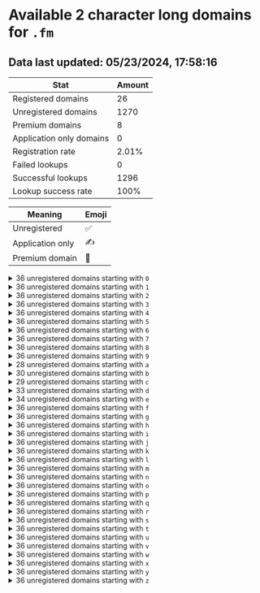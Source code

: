 # Available 2 character long domains for `.fm`

## Data last updated: 05/23/2024, 17:58:16

|Stat|Amount|
|--|--|
|Registered domains|26|
|Unregistered domains|1270|
|Premium domains|8|
|Application only domains|0|
|Registration rate|2.01%|
|Failed lookups|0|
|Successful lookups|1296|
|Lookup success rate|100%|


|Meaning|Emoji|
|--|--|
|Unregistered|:white_check_mark:|
|Application only|:writing_hand:|
|Premium domain|:gem:|

<details>
<summary>36 unregistered domains starting with <bold><code>0</code></bold></summary>

|Type|Domain|
|--|--|
|:white_check_mark:|`00.fm`|
|:white_check_mark:|`01.fm`|
|:white_check_mark:|`02.fm`|
|:white_check_mark:|`03.fm`|
|:white_check_mark:|`04.fm`|
|:white_check_mark:|`05.fm`|
|:white_check_mark:|`06.fm`|
|:white_check_mark:|`07.fm`|
|:white_check_mark:|`08.fm`|
|:white_check_mark:|`09.fm`|
|:white_check_mark:|`0a.fm`|
|:white_check_mark:|`0b.fm`|
|:white_check_mark:|`0c.fm`|
|:white_check_mark:|`0d.fm`|
|:white_check_mark:|`0e.fm`|
|:white_check_mark:|`0f.fm`|
|:white_check_mark:|`0g.fm`|
|:white_check_mark:|`0h.fm`|
|:white_check_mark:|`0i.fm`|
|:white_check_mark:|`0j.fm`|
|:white_check_mark:|`0k.fm`|
|:white_check_mark:|`0l.fm`|
|:white_check_mark:|`0m.fm`|
|:white_check_mark:|`0n.fm`|
|:white_check_mark:|`0o.fm`|
|:white_check_mark:|`0p.fm`|
|:white_check_mark:|`0q.fm`|
|:white_check_mark:|`0r.fm`|
|:white_check_mark:|`0s.fm`|
|:white_check_mark:|`0t.fm`|
|:white_check_mark:|`0u.fm`|
|:white_check_mark:|`0v.fm`|
|:white_check_mark:|`0w.fm`|
|:white_check_mark:|`0x.fm`|
|:white_check_mark:|`0y.fm`|
|:white_check_mark:|`0z.fm`|
</details>
<details>
<summary>36 unregistered domains starting with <bold><code>1</code></bold></summary>

|Type|Domain|
|--|--|
|:white_check_mark:|`10.fm`|
|:white_check_mark:|`11.fm`|
|:white_check_mark:|`12.fm`|
|:white_check_mark:|`13.fm`|
|:white_check_mark:|`14.fm`|
|:white_check_mark:|`15.fm`|
|:white_check_mark:|`16.fm`|
|:white_check_mark:|`17.fm`|
|:white_check_mark:|`18.fm`|
|:white_check_mark:|`19.fm`|
|:white_check_mark:|`1a.fm`|
|:white_check_mark:|`1b.fm`|
|:white_check_mark:|`1c.fm`|
|:white_check_mark:|`1d.fm`|
|:white_check_mark:|`1e.fm`|
|:white_check_mark:|`1f.fm`|
|:white_check_mark:|`1g.fm`|
|:white_check_mark:|`1h.fm`|
|:white_check_mark:|`1i.fm`|
|:white_check_mark:|`1j.fm`|
|:white_check_mark:|`1k.fm`|
|:white_check_mark:|`1l.fm`|
|:white_check_mark:|`1m.fm`|
|:white_check_mark:|`1n.fm`|
|:white_check_mark:|`1o.fm`|
|:white_check_mark:|`1p.fm`|
|:white_check_mark:|`1q.fm`|
|:white_check_mark:|`1r.fm`|
|:white_check_mark:|`1s.fm`|
|:white_check_mark:|`1t.fm`|
|:white_check_mark:|`1u.fm`|
|:white_check_mark:|`1v.fm`|
|:white_check_mark:|`1w.fm`|
|:white_check_mark:|`1x.fm`|
|:white_check_mark:|`1y.fm`|
|:white_check_mark:|`1z.fm`|
</details>
<details>
<summary>36 unregistered domains starting with <bold><code>2</code></bold></summary>

|Type|Domain|
|--|--|
|:white_check_mark:|`20.fm`|
|:white_check_mark:|`21.fm`|
|:white_check_mark:|`22.fm`|
|:white_check_mark:|`23.fm`|
|:white_check_mark:|`24.fm`|
|:white_check_mark:|`25.fm`|
|:white_check_mark:|`26.fm`|
|:white_check_mark:|`27.fm`|
|:white_check_mark:|`28.fm`|
|:white_check_mark:|`29.fm`|
|:white_check_mark:|`2a.fm`|
|:white_check_mark:|`2b.fm`|
|:white_check_mark:|`2c.fm`|
|:white_check_mark:|`2d.fm`|
|:white_check_mark:|`2e.fm`|
|:white_check_mark:|`2f.fm`|
|:white_check_mark:|`2g.fm`|
|:white_check_mark:|`2h.fm`|
|:white_check_mark:|`2i.fm`|
|:white_check_mark:|`2j.fm`|
|:white_check_mark:|`2k.fm`|
|:white_check_mark:|`2l.fm`|
|:white_check_mark:|`2m.fm`|
|:white_check_mark:|`2n.fm`|
|:white_check_mark:|`2o.fm`|
|:white_check_mark:|`2p.fm`|
|:white_check_mark:|`2q.fm`|
|:white_check_mark:|`2r.fm`|
|:white_check_mark:|`2s.fm`|
|:white_check_mark:|`2t.fm`|
|:white_check_mark:|`2u.fm`|
|:white_check_mark:|`2v.fm`|
|:white_check_mark:|`2w.fm`|
|:white_check_mark:|`2x.fm`|
|:white_check_mark:|`2y.fm`|
|:white_check_mark:|`2z.fm`|
</details>
<details>
<summary>36 unregistered domains starting with <bold><code>3</code></bold></summary>

|Type|Domain|
|--|--|
|:white_check_mark:|`30.fm`|
|:white_check_mark:|`31.fm`|
|:white_check_mark:|`32.fm`|
|:white_check_mark:|`33.fm`|
|:white_check_mark:|`34.fm`|
|:white_check_mark:|`35.fm`|
|:white_check_mark:|`36.fm`|
|:white_check_mark:|`37.fm`|
|:white_check_mark:|`38.fm`|
|:white_check_mark:|`39.fm`|
|:white_check_mark:|`3a.fm`|
|:white_check_mark:|`3b.fm`|
|:white_check_mark:|`3c.fm`|
|:white_check_mark:|`3d.fm`|
|:white_check_mark:|`3e.fm`|
|:white_check_mark:|`3f.fm`|
|:white_check_mark:|`3g.fm`|
|:white_check_mark:|`3h.fm`|
|:white_check_mark:|`3i.fm`|
|:white_check_mark:|`3j.fm`|
|:white_check_mark:|`3k.fm`|
|:white_check_mark:|`3l.fm`|
|:white_check_mark:|`3m.fm`|
|:white_check_mark:|`3n.fm`|
|:white_check_mark:|`3o.fm`|
|:white_check_mark:|`3p.fm`|
|:white_check_mark:|`3q.fm`|
|:white_check_mark:|`3r.fm`|
|:white_check_mark:|`3s.fm`|
|:white_check_mark:|`3t.fm`|
|:white_check_mark:|`3u.fm`|
|:white_check_mark:|`3v.fm`|
|:white_check_mark:|`3w.fm`|
|:white_check_mark:|`3x.fm`|
|:white_check_mark:|`3y.fm`|
|:white_check_mark:|`3z.fm`|
</details>
<details>
<summary>36 unregistered domains starting with <bold><code>4</code></bold></summary>

|Type|Domain|
|--|--|
|:white_check_mark:|`40.fm`|
|:white_check_mark:|`41.fm`|
|:white_check_mark:|`42.fm`|
|:white_check_mark:|`43.fm`|
|:white_check_mark:|`44.fm`|
|:white_check_mark:|`45.fm`|
|:white_check_mark:|`46.fm`|
|:white_check_mark:|`47.fm`|
|:white_check_mark:|`48.fm`|
|:white_check_mark:|`49.fm`|
|:white_check_mark:|`4a.fm`|
|:white_check_mark:|`4b.fm`|
|:white_check_mark:|`4c.fm`|
|:white_check_mark:|`4d.fm`|
|:white_check_mark:|`4e.fm`|
|:white_check_mark:|`4f.fm`|
|:white_check_mark:|`4g.fm`|
|:white_check_mark:|`4h.fm`|
|:white_check_mark:|`4i.fm`|
|:white_check_mark:|`4j.fm`|
|:white_check_mark:|`4k.fm`|
|:white_check_mark:|`4l.fm`|
|:white_check_mark:|`4m.fm`|
|:white_check_mark:|`4n.fm`|
|:white_check_mark:|`4o.fm`|
|:white_check_mark:|`4p.fm`|
|:white_check_mark:|`4q.fm`|
|:white_check_mark:|`4r.fm`|
|:white_check_mark:|`4s.fm`|
|:white_check_mark:|`4t.fm`|
|:white_check_mark:|`4u.fm`|
|:white_check_mark:|`4v.fm`|
|:white_check_mark:|`4w.fm`|
|:white_check_mark:|`4x.fm`|
|:white_check_mark:|`4y.fm`|
|:white_check_mark:|`4z.fm`|
</details>
<details>
<summary>36 unregistered domains starting with <bold><code>5</code></bold></summary>

|Type|Domain|
|--|--|
|:white_check_mark:|`50.fm`|
|:white_check_mark:|`51.fm`|
|:white_check_mark:|`52.fm`|
|:white_check_mark:|`53.fm`|
|:white_check_mark:|`54.fm`|
|:white_check_mark:|`55.fm`|
|:white_check_mark:|`56.fm`|
|:white_check_mark:|`57.fm`|
|:white_check_mark:|`58.fm`|
|:white_check_mark:|`59.fm`|
|:white_check_mark:|`5a.fm`|
|:white_check_mark:|`5b.fm`|
|:white_check_mark:|`5c.fm`|
|:white_check_mark:|`5d.fm`|
|:white_check_mark:|`5e.fm`|
|:white_check_mark:|`5f.fm`|
|:white_check_mark:|`5g.fm`|
|:white_check_mark:|`5h.fm`|
|:white_check_mark:|`5i.fm`|
|:white_check_mark:|`5j.fm`|
|:white_check_mark:|`5k.fm`|
|:white_check_mark:|`5l.fm`|
|:white_check_mark:|`5m.fm`|
|:white_check_mark:|`5n.fm`|
|:white_check_mark:|`5o.fm`|
|:white_check_mark:|`5p.fm`|
|:white_check_mark:|`5q.fm`|
|:white_check_mark:|`5r.fm`|
|:white_check_mark:|`5s.fm`|
|:white_check_mark:|`5t.fm`|
|:white_check_mark:|`5u.fm`|
|:white_check_mark:|`5v.fm`|
|:white_check_mark:|`5w.fm`|
|:white_check_mark:|`5x.fm`|
|:white_check_mark:|`5y.fm`|
|:white_check_mark:|`5z.fm`|
</details>
<details>
<summary>36 unregistered domains starting with <bold><code>6</code></bold></summary>

|Type|Domain|
|--|--|
|:white_check_mark:|`60.fm`|
|:white_check_mark:|`61.fm`|
|:white_check_mark:|`62.fm`|
|:white_check_mark:|`63.fm`|
|:white_check_mark:|`64.fm`|
|:white_check_mark:|`65.fm`|
|:white_check_mark:|`66.fm`|
|:white_check_mark:|`67.fm`|
|:white_check_mark:|`68.fm`|
|:white_check_mark:|`69.fm`|
|:white_check_mark:|`6a.fm`|
|:white_check_mark:|`6b.fm`|
|:white_check_mark:|`6c.fm`|
|:white_check_mark:|`6d.fm`|
|:white_check_mark:|`6e.fm`|
|:white_check_mark:|`6f.fm`|
|:white_check_mark:|`6g.fm`|
|:white_check_mark:|`6h.fm`|
|:white_check_mark:|`6i.fm`|
|:white_check_mark:|`6j.fm`|
|:white_check_mark:|`6k.fm`|
|:white_check_mark:|`6l.fm`|
|:white_check_mark:|`6m.fm`|
|:white_check_mark:|`6n.fm`|
|:white_check_mark:|`6o.fm`|
|:white_check_mark:|`6p.fm`|
|:white_check_mark:|`6q.fm`|
|:white_check_mark:|`6r.fm`|
|:white_check_mark:|`6s.fm`|
|:white_check_mark:|`6t.fm`|
|:white_check_mark:|`6u.fm`|
|:white_check_mark:|`6v.fm`|
|:white_check_mark:|`6w.fm`|
|:white_check_mark:|`6x.fm`|
|:white_check_mark:|`6y.fm`|
|:white_check_mark:|`6z.fm`|
</details>
<details>
<summary>36 unregistered domains starting with <bold><code>7</code></bold></summary>

|Type|Domain|
|--|--|
|:white_check_mark:|`70.fm`|
|:white_check_mark:|`71.fm`|
|:white_check_mark:|`72.fm`|
|:white_check_mark:|`73.fm`|
|:white_check_mark:|`74.fm`|
|:white_check_mark:|`75.fm`|
|:white_check_mark:|`76.fm`|
|:white_check_mark:|`77.fm`|
|:white_check_mark:|`78.fm`|
|:white_check_mark:|`79.fm`|
|:white_check_mark:|`7a.fm`|
|:white_check_mark:|`7b.fm`|
|:white_check_mark:|`7c.fm`|
|:white_check_mark:|`7d.fm`|
|:white_check_mark:|`7e.fm`|
|:white_check_mark:|`7f.fm`|
|:white_check_mark:|`7g.fm`|
|:white_check_mark:|`7h.fm`|
|:white_check_mark:|`7i.fm`|
|:white_check_mark:|`7j.fm`|
|:white_check_mark:|`7k.fm`|
|:white_check_mark:|`7l.fm`|
|:white_check_mark:|`7m.fm`|
|:white_check_mark:|`7n.fm`|
|:white_check_mark:|`7o.fm`|
|:white_check_mark:|`7p.fm`|
|:white_check_mark:|`7q.fm`|
|:white_check_mark:|`7r.fm`|
|:white_check_mark:|`7s.fm`|
|:white_check_mark:|`7t.fm`|
|:white_check_mark:|`7u.fm`|
|:white_check_mark:|`7v.fm`|
|:white_check_mark:|`7w.fm`|
|:white_check_mark:|`7x.fm`|
|:white_check_mark:|`7y.fm`|
|:white_check_mark:|`7z.fm`|
</details>
<details>
<summary>36 unregistered domains starting with <bold><code>8</code></bold></summary>

|Type|Domain|
|--|--|
|:white_check_mark:|`80.fm`|
|:white_check_mark:|`81.fm`|
|:white_check_mark:|`82.fm`|
|:white_check_mark:|`83.fm`|
|:white_check_mark:|`84.fm`|
|:white_check_mark:|`85.fm`|
|:white_check_mark:|`86.fm`|
|:white_check_mark:|`87.fm`|
|:white_check_mark:|`88.fm`|
|:white_check_mark:|`89.fm`|
|:white_check_mark:|`8a.fm`|
|:white_check_mark:|`8b.fm`|
|:white_check_mark:|`8c.fm`|
|:white_check_mark:|`8d.fm`|
|:white_check_mark:|`8e.fm`|
|:white_check_mark:|`8f.fm`|
|:white_check_mark:|`8g.fm`|
|:white_check_mark:|`8h.fm`|
|:white_check_mark:|`8i.fm`|
|:white_check_mark:|`8j.fm`|
|:white_check_mark:|`8k.fm`|
|:white_check_mark:|`8l.fm`|
|:white_check_mark:|`8m.fm`|
|:white_check_mark:|`8n.fm`|
|:white_check_mark:|`8o.fm`|
|:white_check_mark:|`8p.fm`|
|:white_check_mark:|`8q.fm`|
|:white_check_mark:|`8r.fm`|
|:white_check_mark:|`8s.fm`|
|:white_check_mark:|`8t.fm`|
|:white_check_mark:|`8u.fm`|
|:white_check_mark:|`8v.fm`|
|:white_check_mark:|`8w.fm`|
|:white_check_mark:|`8x.fm`|
|:white_check_mark:|`8y.fm`|
|:white_check_mark:|`8z.fm`|
</details>
<details>
<summary>36 unregistered domains starting with <bold><code>9</code></bold></summary>

|Type|Domain|
|--|--|
|:white_check_mark:|`90.fm`|
|:white_check_mark:|`91.fm`|
|:white_check_mark:|`92.fm`|
|:white_check_mark:|`93.fm`|
|:white_check_mark:|`94.fm`|
|:white_check_mark:|`95.fm`|
|:white_check_mark:|`96.fm`|
|:white_check_mark:|`97.fm`|
|:white_check_mark:|`98.fm`|
|:white_check_mark:|`99.fm`|
|:white_check_mark:|`9a.fm`|
|:white_check_mark:|`9b.fm`|
|:white_check_mark:|`9c.fm`|
|:white_check_mark:|`9d.fm`|
|:white_check_mark:|`9e.fm`|
|:white_check_mark:|`9f.fm`|
|:white_check_mark:|`9g.fm`|
|:white_check_mark:|`9h.fm`|
|:white_check_mark:|`9i.fm`|
|:white_check_mark:|`9j.fm`|
|:white_check_mark:|`9k.fm`|
|:white_check_mark:|`9l.fm`|
|:white_check_mark:|`9m.fm`|
|:white_check_mark:|`9n.fm`|
|:white_check_mark:|`9o.fm`|
|:white_check_mark:|`9p.fm`|
|:white_check_mark:|`9q.fm`|
|:white_check_mark:|`9r.fm`|
|:white_check_mark:|`9s.fm`|
|:white_check_mark:|`9t.fm`|
|:white_check_mark:|`9u.fm`|
|:white_check_mark:|`9v.fm`|
|:white_check_mark:|`9w.fm`|
|:white_check_mark:|`9x.fm`|
|:white_check_mark:|`9y.fm`|
|:white_check_mark:|`9z.fm`|
</details>
<details>
<summary>28 unregistered domains starting with <bold><code>a</code></bold></summary>

|Type|Domain|
|--|--|
|:white_check_mark:|`a0.fm`|
|:white_check_mark:|`a1.fm`|
|:white_check_mark:|`a3.fm`|
|:white_check_mark:|`a4.fm`|
|:white_check_mark:|`a5.fm`|
|:white_check_mark:|`a6.fm`|
|:white_check_mark:|`a7.fm`|
|:white_check_mark:|`a8.fm`|
|:white_check_mark:|`aa.fm`|
|:white_check_mark:|`ab.fm`|
|:white_check_mark:|`ac.fm`|
|:white_check_mark:|`ae.fm`|
|:white_check_mark:|`af.fm`|
|:white_check_mark:|`ag.fm`|
|:white_check_mark:|`aj.fm`|
|:gem:|`ak.fm`|
|:white_check_mark:|`al.fm`|
|:white_check_mark:|`an.fm`|
|:white_check_mark:|`ao.fm`|
|:white_check_mark:|`aq.fm`|
|:white_check_mark:|`ar.fm`|
|:white_check_mark:|`as.fm`|
|:white_check_mark:|`au.fm`|
|:white_check_mark:|`av.fm`|
|:white_check_mark:|`aw.fm`|
|:white_check_mark:|`ax.fm`|
|:white_check_mark:|`ay.fm`|
|:white_check_mark:|`az.fm`|
</details>
<details>
<summary>30 unregistered domains starting with <bold><code>b</code></bold></summary>

|Type|Domain|
|--|--|
|:white_check_mark:|`b0.fm`|
|:white_check_mark:|`b1.fm`|
|:white_check_mark:|`b2.fm`|
|:white_check_mark:|`b3.fm`|
|:white_check_mark:|`b4.fm`|
|:white_check_mark:|`b5.fm`|
|:white_check_mark:|`b6.fm`|
|:white_check_mark:|`b7.fm`|
|:white_check_mark:|`b8.fm`|
|:white_check_mark:|`b9.fm`|
|:white_check_mark:|`ba.fm`|
|:white_check_mark:|`bd.fm`|
|:gem:|`be.fm`|
|:white_check_mark:|`bf.fm`|
|:white_check_mark:|`bg.fm`|
|:white_check_mark:|`bh.fm`|
|:white_check_mark:|`bi.fm`|
|:white_check_mark:|`bj.fm`|
|:white_check_mark:|`bk.fm`|
|:white_check_mark:|`bl.fm`|
|:white_check_mark:|`bm.fm`|
|:white_check_mark:|`bn.fm`|
|:white_check_mark:|`bo.fm`|
|:white_check_mark:|`bq.fm`|
|:white_check_mark:|`br.fm`|
|:white_check_mark:|`bt.fm`|
|:white_check_mark:|`bu.fm`|
|:white_check_mark:|`bv.fm`|
|:white_check_mark:|`bw.fm`|
|:white_check_mark:|`bx.fm`|
</details>
<details>
<summary>29 unregistered domains starting with <bold><code>c</code></bold></summary>

|Type|Domain|
|--|--|
|:white_check_mark:|`c0.fm`|
|:white_check_mark:|`c1.fm`|
|:white_check_mark:|`c2.fm`|
|:white_check_mark:|`c4.fm`|
|:white_check_mark:|`c5.fm`|
|:white_check_mark:|`c6.fm`|
|:white_check_mark:|`c7.fm`|
|:white_check_mark:|`c8.fm`|
|:white_check_mark:|`c9.fm`|
|:white_check_mark:|`ca.fm`|
|:white_check_mark:|`cb.fm`|
|:gem:|`cc.fm`|
|:white_check_mark:|`ce.fm`|
|:white_check_mark:|`cf.fm`|
|:white_check_mark:|`cg.fm`|
|:white_check_mark:|`ci.fm`|
|:white_check_mark:|`cj.fm`|
|:white_check_mark:|`ck.fm`|
|:white_check_mark:|`cl.fm`|
|:white_check_mark:|`cm.fm`|
|:gem:|`cn.fm`|
|:white_check_mark:|`cq.fm`|
|:white_check_mark:|`cr.fm`|
|:white_check_mark:|`cs.fm`|
|:gem:|`cv.fm`|
|:white_check_mark:|`cw.fm`|
|:white_check_mark:|`cx.fm`|
|:white_check_mark:|`cy.fm`|
|:white_check_mark:|`cz.fm`|
</details>
<details>
<summary>33 unregistered domains starting with <bold><code>d</code></bold></summary>

|Type|Domain|
|--|--|
|:white_check_mark:|`d0.fm`|
|:white_check_mark:|`d2.fm`|
|:white_check_mark:|`d3.fm`|
|:white_check_mark:|`d4.fm`|
|:white_check_mark:|`d5.fm`|
|:white_check_mark:|`d6.fm`|
|:white_check_mark:|`d7.fm`|
|:white_check_mark:|`d8.fm`|
|:white_check_mark:|`d9.fm`|
|:white_check_mark:|`da.fm`|
|:white_check_mark:|`db.fm`|
|:white_check_mark:|`dc.fm`|
|:white_check_mark:|`dd.fm`|
|:gem:|`de.fm`|
|:white_check_mark:|`df.fm`|
|:white_check_mark:|`dg.fm`|
|:white_check_mark:|`dh.fm`|
|:white_check_mark:|`dk.fm`|
|:white_check_mark:|`dl.fm`|
|:white_check_mark:|`dm.fm`|
|:white_check_mark:|`dn.fm`|
|:white_check_mark:|`do.fm`|
|:white_check_mark:|`dp.fm`|
|:white_check_mark:|`dq.fm`|
|:gem:|`dr.fm`|
|:white_check_mark:|`ds.fm`|
|:white_check_mark:|`dt.fm`|
|:white_check_mark:|`du.fm`|
|:gem:|`dv.fm`|
|:white_check_mark:|`dw.fm`|
|:white_check_mark:|`dx.fm`|
|:white_check_mark:|`dy.fm`|
|:white_check_mark:|`dz.fm`|
</details>
<details>
<summary>34 unregistered domains starting with <bold><code>e</code></bold></summary>

|Type|Domain|
|--|--|
|:white_check_mark:|`e0.fm`|
|:white_check_mark:|`e1.fm`|
|:white_check_mark:|`e2.fm`|
|:white_check_mark:|`e3.fm`|
|:white_check_mark:|`e4.fm`|
|:white_check_mark:|`e5.fm`|
|:white_check_mark:|`e6.fm`|
|:white_check_mark:|`e7.fm`|
|:white_check_mark:|`e8.fm`|
|:white_check_mark:|`e9.fm`|
|:white_check_mark:|`ea.fm`|
|:white_check_mark:|`eb.fm`|
|:white_check_mark:|`ec.fm`|
|:white_check_mark:|`ee.fm`|
|:white_check_mark:|`ef.fm`|
|:white_check_mark:|`eg.fm`|
|:white_check_mark:|`eh.fm`|
|:white_check_mark:|`ei.fm`|
|:white_check_mark:|`ej.fm`|
|:white_check_mark:|`el.fm`|
|:white_check_mark:|`em.fm`|
|:white_check_mark:|`en.fm`|
|:white_check_mark:|`eo.fm`|
|:white_check_mark:|`ep.fm`|
|:white_check_mark:|`eq.fm`|
|:white_check_mark:|`er.fm`|
|:white_check_mark:|`es.fm`|
|:white_check_mark:|`et.fm`|
|:white_check_mark:|`eu.fm`|
|:white_check_mark:|`ev.fm`|
|:white_check_mark:|`ew.fm`|
|:white_check_mark:|`ex.fm`|
|:white_check_mark:|`ey.fm`|
|:white_check_mark:|`ez.fm`|
</details>
<details>
<summary>36 unregistered domains starting with <bold><code>f</code></bold></summary>

|Type|Domain|
|--|--|
|:white_check_mark:|`f0.fm`|
|:white_check_mark:|`f1.fm`|
|:white_check_mark:|`f2.fm`|
|:white_check_mark:|`f3.fm`|
|:white_check_mark:|`f4.fm`|
|:white_check_mark:|`f5.fm`|
|:white_check_mark:|`f6.fm`|
|:white_check_mark:|`f7.fm`|
|:white_check_mark:|`f8.fm`|
|:white_check_mark:|`f9.fm`|
|:white_check_mark:|`fa.fm`|
|:white_check_mark:|`fb.fm`|
|:white_check_mark:|`fc.fm`|
|:white_check_mark:|`fd.fm`|
|:white_check_mark:|`fe.fm`|
|:white_check_mark:|`ff.fm`|
|:white_check_mark:|`fg.fm`|
|:white_check_mark:|`fh.fm`|
|:white_check_mark:|`fi.fm`|
|:white_check_mark:|`fj.fm`|
|:white_check_mark:|`fk.fm`|
|:white_check_mark:|`fl.fm`|
|:white_check_mark:|`fm.fm`|
|:white_check_mark:|`fn.fm`|
|:white_check_mark:|`fo.fm`|
|:white_check_mark:|`fp.fm`|
|:white_check_mark:|`fq.fm`|
|:white_check_mark:|`fr.fm`|
|:white_check_mark:|`fs.fm`|
|:white_check_mark:|`ft.fm`|
|:white_check_mark:|`fu.fm`|
|:white_check_mark:|`fv.fm`|
|:white_check_mark:|`fw.fm`|
|:white_check_mark:|`fx.fm`|
|:white_check_mark:|`fy.fm`|
|:white_check_mark:|`fz.fm`|
</details>
<details>
<summary>36 unregistered domains starting with <bold><code>g</code></bold></summary>

|Type|Domain|
|--|--|
|:white_check_mark:|`g0.fm`|
|:white_check_mark:|`g1.fm`|
|:white_check_mark:|`g2.fm`|
|:white_check_mark:|`g3.fm`|
|:white_check_mark:|`g4.fm`|
|:white_check_mark:|`g5.fm`|
|:white_check_mark:|`g6.fm`|
|:white_check_mark:|`g7.fm`|
|:white_check_mark:|`g8.fm`|
|:white_check_mark:|`g9.fm`|
|:white_check_mark:|`ga.fm`|
|:white_check_mark:|`gb.fm`|
|:white_check_mark:|`gc.fm`|
|:white_check_mark:|`gd.fm`|
|:white_check_mark:|`ge.fm`|
|:white_check_mark:|`gf.fm`|
|:white_check_mark:|`gg.fm`|
|:white_check_mark:|`gh.fm`|
|:white_check_mark:|`gi.fm`|
|:white_check_mark:|`gj.fm`|
|:white_check_mark:|`gk.fm`|
|:white_check_mark:|`gl.fm`|
|:white_check_mark:|`gm.fm`|
|:white_check_mark:|`gn.fm`|
|:white_check_mark:|`go.fm`|
|:white_check_mark:|`gp.fm`|
|:white_check_mark:|`gq.fm`|
|:white_check_mark:|`gr.fm`|
|:white_check_mark:|`gs.fm`|
|:white_check_mark:|`gt.fm`|
|:white_check_mark:|`gu.fm`|
|:white_check_mark:|`gv.fm`|
|:white_check_mark:|`gw.fm`|
|:white_check_mark:|`gx.fm`|
|:white_check_mark:|`gy.fm`|
|:white_check_mark:|`gz.fm`|
</details>
<details>
<summary>36 unregistered domains starting with <bold><code>h</code></bold></summary>

|Type|Domain|
|--|--|
|:white_check_mark:|`h0.fm`|
|:white_check_mark:|`h1.fm`|
|:white_check_mark:|`h2.fm`|
|:white_check_mark:|`h3.fm`|
|:white_check_mark:|`h4.fm`|
|:white_check_mark:|`h5.fm`|
|:white_check_mark:|`h6.fm`|
|:white_check_mark:|`h7.fm`|
|:white_check_mark:|`h8.fm`|
|:white_check_mark:|`h9.fm`|
|:white_check_mark:|`ha.fm`|
|:white_check_mark:|`hb.fm`|
|:white_check_mark:|`hc.fm`|
|:white_check_mark:|`hd.fm`|
|:white_check_mark:|`he.fm`|
|:white_check_mark:|`hf.fm`|
|:white_check_mark:|`hg.fm`|
|:white_check_mark:|`hh.fm`|
|:white_check_mark:|`hi.fm`|
|:white_check_mark:|`hj.fm`|
|:white_check_mark:|`hk.fm`|
|:white_check_mark:|`hl.fm`|
|:white_check_mark:|`hm.fm`|
|:white_check_mark:|`hn.fm`|
|:white_check_mark:|`ho.fm`|
|:white_check_mark:|`hp.fm`|
|:white_check_mark:|`hq.fm`|
|:white_check_mark:|`hr.fm`|
|:white_check_mark:|`hs.fm`|
|:white_check_mark:|`ht.fm`|
|:white_check_mark:|`hu.fm`|
|:white_check_mark:|`hv.fm`|
|:white_check_mark:|`hw.fm`|
|:white_check_mark:|`hx.fm`|
|:white_check_mark:|`hy.fm`|
|:white_check_mark:|`hz.fm`|
</details>
<details>
<summary>36 unregistered domains starting with <bold><code>i</code></bold></summary>

|Type|Domain|
|--|--|
|:white_check_mark:|`i0.fm`|
|:white_check_mark:|`i1.fm`|
|:white_check_mark:|`i2.fm`|
|:white_check_mark:|`i3.fm`|
|:white_check_mark:|`i4.fm`|
|:white_check_mark:|`i5.fm`|
|:white_check_mark:|`i6.fm`|
|:white_check_mark:|`i7.fm`|
|:white_check_mark:|`i8.fm`|
|:white_check_mark:|`i9.fm`|
|:white_check_mark:|`ia.fm`|
|:white_check_mark:|`ib.fm`|
|:white_check_mark:|`ic.fm`|
|:white_check_mark:|`id.fm`|
|:white_check_mark:|`ie.fm`|
|:white_check_mark:|`if.fm`|
|:white_check_mark:|`ig.fm`|
|:white_check_mark:|`ih.fm`|
|:white_check_mark:|`ii.fm`|
|:white_check_mark:|`ij.fm`|
|:white_check_mark:|`ik.fm`|
|:white_check_mark:|`il.fm`|
|:white_check_mark:|`im.fm`|
|:white_check_mark:|`in.fm`|
|:white_check_mark:|`io.fm`|
|:white_check_mark:|`ip.fm`|
|:white_check_mark:|`iq.fm`|
|:white_check_mark:|`ir.fm`|
|:white_check_mark:|`is.fm`|
|:white_check_mark:|`it.fm`|
|:white_check_mark:|`iu.fm`|
|:white_check_mark:|`iv.fm`|
|:white_check_mark:|`iw.fm`|
|:white_check_mark:|`ix.fm`|
|:white_check_mark:|`iy.fm`|
|:white_check_mark:|`iz.fm`|
</details>
<details>
<summary>36 unregistered domains starting with <bold><code>j</code></bold></summary>

|Type|Domain|
|--|--|
|:white_check_mark:|`j0.fm`|
|:white_check_mark:|`j1.fm`|
|:white_check_mark:|`j2.fm`|
|:white_check_mark:|`j3.fm`|
|:white_check_mark:|`j4.fm`|
|:white_check_mark:|`j5.fm`|
|:white_check_mark:|`j6.fm`|
|:white_check_mark:|`j7.fm`|
|:white_check_mark:|`j8.fm`|
|:white_check_mark:|`j9.fm`|
|:white_check_mark:|`ja.fm`|
|:white_check_mark:|`jb.fm`|
|:white_check_mark:|`jc.fm`|
|:white_check_mark:|`jd.fm`|
|:white_check_mark:|`je.fm`|
|:white_check_mark:|`jf.fm`|
|:white_check_mark:|`jg.fm`|
|:white_check_mark:|`jh.fm`|
|:white_check_mark:|`ji.fm`|
|:white_check_mark:|`jj.fm`|
|:white_check_mark:|`jk.fm`|
|:white_check_mark:|`jl.fm`|
|:white_check_mark:|`jm.fm`|
|:white_check_mark:|`jn.fm`|
|:white_check_mark:|`jo.fm`|
|:white_check_mark:|`jp.fm`|
|:white_check_mark:|`jq.fm`|
|:white_check_mark:|`jr.fm`|
|:white_check_mark:|`js.fm`|
|:white_check_mark:|`jt.fm`|
|:white_check_mark:|`ju.fm`|
|:white_check_mark:|`jv.fm`|
|:white_check_mark:|`jw.fm`|
|:white_check_mark:|`jx.fm`|
|:white_check_mark:|`jy.fm`|
|:white_check_mark:|`jz.fm`|
</details>
<details>
<summary>36 unregistered domains starting with <bold><code>k</code></bold></summary>

|Type|Domain|
|--|--|
|:white_check_mark:|`k0.fm`|
|:white_check_mark:|`k1.fm`|
|:white_check_mark:|`k2.fm`|
|:white_check_mark:|`k3.fm`|
|:white_check_mark:|`k4.fm`|
|:white_check_mark:|`k5.fm`|
|:white_check_mark:|`k6.fm`|
|:white_check_mark:|`k7.fm`|
|:white_check_mark:|`k8.fm`|
|:white_check_mark:|`k9.fm`|
|:white_check_mark:|`ka.fm`|
|:white_check_mark:|`kb.fm`|
|:white_check_mark:|`kc.fm`|
|:white_check_mark:|`kd.fm`|
|:white_check_mark:|`ke.fm`|
|:white_check_mark:|`kf.fm`|
|:white_check_mark:|`kg.fm`|
|:white_check_mark:|`kh.fm`|
|:white_check_mark:|`ki.fm`|
|:white_check_mark:|`kj.fm`|
|:white_check_mark:|`kk.fm`|
|:white_check_mark:|`kl.fm`|
|:white_check_mark:|`km.fm`|
|:white_check_mark:|`kn.fm`|
|:white_check_mark:|`ko.fm`|
|:white_check_mark:|`kp.fm`|
|:white_check_mark:|`kq.fm`|
|:white_check_mark:|`kr.fm`|
|:white_check_mark:|`ks.fm`|
|:white_check_mark:|`kt.fm`|
|:white_check_mark:|`ku.fm`|
|:white_check_mark:|`kv.fm`|
|:white_check_mark:|`kw.fm`|
|:white_check_mark:|`kx.fm`|
|:white_check_mark:|`ky.fm`|
|:white_check_mark:|`kz.fm`|
</details>
<details>
<summary>36 unregistered domains starting with <bold><code>l</code></bold></summary>

|Type|Domain|
|--|--|
|:white_check_mark:|`l0.fm`|
|:white_check_mark:|`l1.fm`|
|:white_check_mark:|`l2.fm`|
|:white_check_mark:|`l3.fm`|
|:white_check_mark:|`l4.fm`|
|:white_check_mark:|`l5.fm`|
|:white_check_mark:|`l6.fm`|
|:white_check_mark:|`l7.fm`|
|:white_check_mark:|`l8.fm`|
|:white_check_mark:|`l9.fm`|
|:white_check_mark:|`la.fm`|
|:white_check_mark:|`lb.fm`|
|:white_check_mark:|`lc.fm`|
|:white_check_mark:|`ld.fm`|
|:white_check_mark:|`le.fm`|
|:white_check_mark:|`lf.fm`|
|:white_check_mark:|`lg.fm`|
|:white_check_mark:|`lh.fm`|
|:white_check_mark:|`li.fm`|
|:white_check_mark:|`lj.fm`|
|:white_check_mark:|`lk.fm`|
|:white_check_mark:|`ll.fm`|
|:white_check_mark:|`lm.fm`|
|:white_check_mark:|`ln.fm`|
|:white_check_mark:|`lo.fm`|
|:white_check_mark:|`lp.fm`|
|:white_check_mark:|`lq.fm`|
|:white_check_mark:|`lr.fm`|
|:white_check_mark:|`ls.fm`|
|:white_check_mark:|`lt.fm`|
|:white_check_mark:|`lu.fm`|
|:white_check_mark:|`lv.fm`|
|:white_check_mark:|`lw.fm`|
|:white_check_mark:|`lx.fm`|
|:white_check_mark:|`ly.fm`|
|:white_check_mark:|`lz.fm`|
</details>
<details>
<summary>36 unregistered domains starting with <bold><code>m</code></bold></summary>

|Type|Domain|
|--|--|
|:white_check_mark:|`m0.fm`|
|:white_check_mark:|`m1.fm`|
|:white_check_mark:|`m2.fm`|
|:white_check_mark:|`m3.fm`|
|:white_check_mark:|`m4.fm`|
|:white_check_mark:|`m5.fm`|
|:white_check_mark:|`m6.fm`|
|:white_check_mark:|`m7.fm`|
|:white_check_mark:|`m8.fm`|
|:white_check_mark:|`m9.fm`|
|:white_check_mark:|`ma.fm`|
|:white_check_mark:|`mb.fm`|
|:white_check_mark:|`mc.fm`|
|:white_check_mark:|`md.fm`|
|:white_check_mark:|`me.fm`|
|:white_check_mark:|`mf.fm`|
|:white_check_mark:|`mg.fm`|
|:white_check_mark:|`mh.fm`|
|:white_check_mark:|`mi.fm`|
|:white_check_mark:|`mj.fm`|
|:white_check_mark:|`mk.fm`|
|:white_check_mark:|`ml.fm`|
|:white_check_mark:|`mm.fm`|
|:white_check_mark:|`mn.fm`|
|:white_check_mark:|`mo.fm`|
|:white_check_mark:|`mp.fm`|
|:white_check_mark:|`mq.fm`|
|:white_check_mark:|`mr.fm`|
|:white_check_mark:|`ms.fm`|
|:white_check_mark:|`mt.fm`|
|:white_check_mark:|`mu.fm`|
|:white_check_mark:|`mv.fm`|
|:white_check_mark:|`mw.fm`|
|:white_check_mark:|`mx.fm`|
|:white_check_mark:|`my.fm`|
|:white_check_mark:|`mz.fm`|
</details>
<details>
<summary>36 unregistered domains starting with <bold><code>n</code></bold></summary>

|Type|Domain|
|--|--|
|:white_check_mark:|`n0.fm`|
|:white_check_mark:|`n1.fm`|
|:white_check_mark:|`n2.fm`|
|:white_check_mark:|`n3.fm`|
|:white_check_mark:|`n4.fm`|
|:white_check_mark:|`n5.fm`|
|:white_check_mark:|`n6.fm`|
|:white_check_mark:|`n7.fm`|
|:white_check_mark:|`n8.fm`|
|:white_check_mark:|`n9.fm`|
|:white_check_mark:|`na.fm`|
|:white_check_mark:|`nb.fm`|
|:white_check_mark:|`nc.fm`|
|:white_check_mark:|`nd.fm`|
|:white_check_mark:|`ne.fm`|
|:white_check_mark:|`nf.fm`|
|:white_check_mark:|`ng.fm`|
|:white_check_mark:|`nh.fm`|
|:white_check_mark:|`ni.fm`|
|:white_check_mark:|`nj.fm`|
|:white_check_mark:|`nk.fm`|
|:white_check_mark:|`nl.fm`|
|:white_check_mark:|`nm.fm`|
|:white_check_mark:|`nn.fm`|
|:white_check_mark:|`no.fm`|
|:white_check_mark:|`np.fm`|
|:white_check_mark:|`nq.fm`|
|:white_check_mark:|`nr.fm`|
|:white_check_mark:|`ns.fm`|
|:white_check_mark:|`nt.fm`|
|:white_check_mark:|`nu.fm`|
|:white_check_mark:|`nv.fm`|
|:white_check_mark:|`nw.fm`|
|:white_check_mark:|`nx.fm`|
|:white_check_mark:|`ny.fm`|
|:white_check_mark:|`nz.fm`|
</details>
<details>
<summary>36 unregistered domains starting with <bold><code>o</code></bold></summary>

|Type|Domain|
|--|--|
|:white_check_mark:|`o0.fm`|
|:white_check_mark:|`o1.fm`|
|:white_check_mark:|`o2.fm`|
|:white_check_mark:|`o3.fm`|
|:white_check_mark:|`o4.fm`|
|:white_check_mark:|`o5.fm`|
|:white_check_mark:|`o6.fm`|
|:white_check_mark:|`o7.fm`|
|:white_check_mark:|`o8.fm`|
|:white_check_mark:|`o9.fm`|
|:white_check_mark:|`oa.fm`|
|:white_check_mark:|`ob.fm`|
|:white_check_mark:|`oc.fm`|
|:white_check_mark:|`od.fm`|
|:white_check_mark:|`oe.fm`|
|:white_check_mark:|`of.fm`|
|:white_check_mark:|`og.fm`|
|:white_check_mark:|`oh.fm`|
|:white_check_mark:|`oi.fm`|
|:white_check_mark:|`oj.fm`|
|:white_check_mark:|`ok.fm`|
|:white_check_mark:|`ol.fm`|
|:white_check_mark:|`om.fm`|
|:white_check_mark:|`on.fm`|
|:white_check_mark:|`oo.fm`|
|:white_check_mark:|`op.fm`|
|:white_check_mark:|`oq.fm`|
|:white_check_mark:|`or.fm`|
|:white_check_mark:|`os.fm`|
|:white_check_mark:|`ot.fm`|
|:white_check_mark:|`ou.fm`|
|:white_check_mark:|`ov.fm`|
|:white_check_mark:|`ow.fm`|
|:white_check_mark:|`ox.fm`|
|:white_check_mark:|`oy.fm`|
|:white_check_mark:|`oz.fm`|
</details>
<details>
<summary>36 unregistered domains starting with <bold><code>p</code></bold></summary>

|Type|Domain|
|--|--|
|:white_check_mark:|`p0.fm`|
|:white_check_mark:|`p1.fm`|
|:white_check_mark:|`p2.fm`|
|:white_check_mark:|`p3.fm`|
|:white_check_mark:|`p4.fm`|
|:white_check_mark:|`p5.fm`|
|:white_check_mark:|`p6.fm`|
|:white_check_mark:|`p7.fm`|
|:white_check_mark:|`p8.fm`|
|:white_check_mark:|`p9.fm`|
|:white_check_mark:|`pa.fm`|
|:white_check_mark:|`pb.fm`|
|:white_check_mark:|`pc.fm`|
|:white_check_mark:|`pd.fm`|
|:white_check_mark:|`pe.fm`|
|:white_check_mark:|`pf.fm`|
|:white_check_mark:|`pg.fm`|
|:white_check_mark:|`ph.fm`|
|:white_check_mark:|`pi.fm`|
|:white_check_mark:|`pj.fm`|
|:white_check_mark:|`pk.fm`|
|:white_check_mark:|`pl.fm`|
|:white_check_mark:|`pm.fm`|
|:white_check_mark:|`pn.fm`|
|:white_check_mark:|`po.fm`|
|:white_check_mark:|`pp.fm`|
|:white_check_mark:|`pq.fm`|
|:white_check_mark:|`pr.fm`|
|:white_check_mark:|`ps.fm`|
|:white_check_mark:|`pt.fm`|
|:white_check_mark:|`pu.fm`|
|:white_check_mark:|`pv.fm`|
|:white_check_mark:|`pw.fm`|
|:white_check_mark:|`px.fm`|
|:white_check_mark:|`py.fm`|
|:white_check_mark:|`pz.fm`|
</details>
<details>
<summary>36 unregistered domains starting with <bold><code>q</code></bold></summary>

|Type|Domain|
|--|--|
|:white_check_mark:|`q0.fm`|
|:white_check_mark:|`q1.fm`|
|:white_check_mark:|`q2.fm`|
|:white_check_mark:|`q3.fm`|
|:white_check_mark:|`q4.fm`|
|:white_check_mark:|`q5.fm`|
|:white_check_mark:|`q6.fm`|
|:white_check_mark:|`q7.fm`|
|:white_check_mark:|`q8.fm`|
|:white_check_mark:|`q9.fm`|
|:white_check_mark:|`qa.fm`|
|:white_check_mark:|`qb.fm`|
|:white_check_mark:|`qc.fm`|
|:white_check_mark:|`qd.fm`|
|:white_check_mark:|`qe.fm`|
|:white_check_mark:|`qf.fm`|
|:white_check_mark:|`qg.fm`|
|:white_check_mark:|`qh.fm`|
|:white_check_mark:|`qi.fm`|
|:white_check_mark:|`qj.fm`|
|:white_check_mark:|`qk.fm`|
|:white_check_mark:|`ql.fm`|
|:white_check_mark:|`qm.fm`|
|:white_check_mark:|`qn.fm`|
|:white_check_mark:|`qo.fm`|
|:white_check_mark:|`qp.fm`|
|:white_check_mark:|`qq.fm`|
|:white_check_mark:|`qr.fm`|
|:white_check_mark:|`qs.fm`|
|:white_check_mark:|`qt.fm`|
|:white_check_mark:|`qu.fm`|
|:white_check_mark:|`qv.fm`|
|:white_check_mark:|`qw.fm`|
|:white_check_mark:|`qx.fm`|
|:white_check_mark:|`qy.fm`|
|:white_check_mark:|`qz.fm`|
</details>
<details>
<summary>36 unregistered domains starting with <bold><code>r</code></bold></summary>

|Type|Domain|
|--|--|
|:white_check_mark:|`r0.fm`|
|:white_check_mark:|`r1.fm`|
|:white_check_mark:|`r2.fm`|
|:white_check_mark:|`r3.fm`|
|:white_check_mark:|`r4.fm`|
|:white_check_mark:|`r5.fm`|
|:white_check_mark:|`r6.fm`|
|:white_check_mark:|`r7.fm`|
|:white_check_mark:|`r8.fm`|
|:white_check_mark:|`r9.fm`|
|:white_check_mark:|`ra.fm`|
|:white_check_mark:|`rb.fm`|
|:white_check_mark:|`rc.fm`|
|:white_check_mark:|`rd.fm`|
|:white_check_mark:|`re.fm`|
|:white_check_mark:|`rf.fm`|
|:white_check_mark:|`rg.fm`|
|:white_check_mark:|`rh.fm`|
|:white_check_mark:|`ri.fm`|
|:white_check_mark:|`rj.fm`|
|:white_check_mark:|`rk.fm`|
|:white_check_mark:|`rl.fm`|
|:white_check_mark:|`rm.fm`|
|:white_check_mark:|`rn.fm`|
|:white_check_mark:|`ro.fm`|
|:white_check_mark:|`rp.fm`|
|:white_check_mark:|`rq.fm`|
|:white_check_mark:|`rr.fm`|
|:white_check_mark:|`rs.fm`|
|:white_check_mark:|`rt.fm`|
|:white_check_mark:|`ru.fm`|
|:white_check_mark:|`rv.fm`|
|:white_check_mark:|`rw.fm`|
|:white_check_mark:|`rx.fm`|
|:white_check_mark:|`ry.fm`|
|:white_check_mark:|`rz.fm`|
</details>
<details>
<summary>36 unregistered domains starting with <bold><code>s</code></bold></summary>

|Type|Domain|
|--|--|
|:white_check_mark:|`s0.fm`|
|:white_check_mark:|`s1.fm`|
|:white_check_mark:|`s2.fm`|
|:white_check_mark:|`s3.fm`|
|:white_check_mark:|`s4.fm`|
|:white_check_mark:|`s5.fm`|
|:white_check_mark:|`s6.fm`|
|:white_check_mark:|`s7.fm`|
|:white_check_mark:|`s8.fm`|
|:white_check_mark:|`s9.fm`|
|:white_check_mark:|`sa.fm`|
|:white_check_mark:|`sb.fm`|
|:white_check_mark:|`sc.fm`|
|:white_check_mark:|`sd.fm`|
|:white_check_mark:|`se.fm`|
|:white_check_mark:|`sf.fm`|
|:white_check_mark:|`sg.fm`|
|:white_check_mark:|`sh.fm`|
|:white_check_mark:|`si.fm`|
|:white_check_mark:|`sj.fm`|
|:white_check_mark:|`sk.fm`|
|:white_check_mark:|`sl.fm`|
|:white_check_mark:|`sm.fm`|
|:white_check_mark:|`sn.fm`|
|:white_check_mark:|`so.fm`|
|:white_check_mark:|`sp.fm`|
|:white_check_mark:|`sq.fm`|
|:white_check_mark:|`sr.fm`|
|:white_check_mark:|`ss.fm`|
|:white_check_mark:|`st.fm`|
|:white_check_mark:|`su.fm`|
|:white_check_mark:|`sv.fm`|
|:white_check_mark:|`sw.fm`|
|:white_check_mark:|`sx.fm`|
|:white_check_mark:|`sy.fm`|
|:white_check_mark:|`sz.fm`|
</details>
<details>
<summary>36 unregistered domains starting with <bold><code>t</code></bold></summary>

|Type|Domain|
|--|--|
|:white_check_mark:|`t0.fm`|
|:white_check_mark:|`t1.fm`|
|:white_check_mark:|`t2.fm`|
|:white_check_mark:|`t3.fm`|
|:white_check_mark:|`t4.fm`|
|:white_check_mark:|`t5.fm`|
|:white_check_mark:|`t6.fm`|
|:white_check_mark:|`t7.fm`|
|:white_check_mark:|`t8.fm`|
|:white_check_mark:|`t9.fm`|
|:white_check_mark:|`ta.fm`|
|:white_check_mark:|`tb.fm`|
|:white_check_mark:|`tc.fm`|
|:white_check_mark:|`td.fm`|
|:white_check_mark:|`te.fm`|
|:white_check_mark:|`tf.fm`|
|:white_check_mark:|`tg.fm`|
|:white_check_mark:|`th.fm`|
|:white_check_mark:|`ti.fm`|
|:white_check_mark:|`tj.fm`|
|:white_check_mark:|`tk.fm`|
|:white_check_mark:|`tl.fm`|
|:white_check_mark:|`tm.fm`|
|:white_check_mark:|`tn.fm`|
|:white_check_mark:|`to.fm`|
|:white_check_mark:|`tp.fm`|
|:white_check_mark:|`tq.fm`|
|:white_check_mark:|`tr.fm`|
|:white_check_mark:|`ts.fm`|
|:white_check_mark:|`tt.fm`|
|:white_check_mark:|`tu.fm`|
|:white_check_mark:|`tv.fm`|
|:white_check_mark:|`tw.fm`|
|:white_check_mark:|`tx.fm`|
|:white_check_mark:|`ty.fm`|
|:white_check_mark:|`tz.fm`|
</details>
<details>
<summary>36 unregistered domains starting with <bold><code>u</code></bold></summary>

|Type|Domain|
|--|--|
|:white_check_mark:|`u0.fm`|
|:white_check_mark:|`u1.fm`|
|:white_check_mark:|`u2.fm`|
|:white_check_mark:|`u3.fm`|
|:white_check_mark:|`u4.fm`|
|:white_check_mark:|`u5.fm`|
|:white_check_mark:|`u6.fm`|
|:white_check_mark:|`u7.fm`|
|:white_check_mark:|`u8.fm`|
|:white_check_mark:|`u9.fm`|
|:white_check_mark:|`ua.fm`|
|:white_check_mark:|`ub.fm`|
|:white_check_mark:|`uc.fm`|
|:white_check_mark:|`ud.fm`|
|:white_check_mark:|`ue.fm`|
|:white_check_mark:|`uf.fm`|
|:white_check_mark:|`ug.fm`|
|:white_check_mark:|`uh.fm`|
|:white_check_mark:|`ui.fm`|
|:white_check_mark:|`uj.fm`|
|:white_check_mark:|`uk.fm`|
|:white_check_mark:|`ul.fm`|
|:white_check_mark:|`um.fm`|
|:white_check_mark:|`un.fm`|
|:white_check_mark:|`uo.fm`|
|:white_check_mark:|`up.fm`|
|:white_check_mark:|`uq.fm`|
|:white_check_mark:|`ur.fm`|
|:white_check_mark:|`us.fm`|
|:white_check_mark:|`ut.fm`|
|:white_check_mark:|`uu.fm`|
|:white_check_mark:|`uv.fm`|
|:white_check_mark:|`uw.fm`|
|:white_check_mark:|`ux.fm`|
|:white_check_mark:|`uy.fm`|
|:white_check_mark:|`uz.fm`|
</details>
<details>
<summary>36 unregistered domains starting with <bold><code>v</code></bold></summary>

|Type|Domain|
|--|--|
|:white_check_mark:|`v0.fm`|
|:white_check_mark:|`v1.fm`|
|:white_check_mark:|`v2.fm`|
|:white_check_mark:|`v3.fm`|
|:white_check_mark:|`v4.fm`|
|:white_check_mark:|`v5.fm`|
|:white_check_mark:|`v6.fm`|
|:white_check_mark:|`v7.fm`|
|:white_check_mark:|`v8.fm`|
|:white_check_mark:|`v9.fm`|
|:white_check_mark:|`va.fm`|
|:white_check_mark:|`vb.fm`|
|:white_check_mark:|`vc.fm`|
|:white_check_mark:|`vd.fm`|
|:white_check_mark:|`ve.fm`|
|:white_check_mark:|`vf.fm`|
|:white_check_mark:|`vg.fm`|
|:white_check_mark:|`vh.fm`|
|:white_check_mark:|`vi.fm`|
|:white_check_mark:|`vj.fm`|
|:white_check_mark:|`vk.fm`|
|:white_check_mark:|`vl.fm`|
|:white_check_mark:|`vm.fm`|
|:white_check_mark:|`vn.fm`|
|:white_check_mark:|`vo.fm`|
|:white_check_mark:|`vp.fm`|
|:white_check_mark:|`vq.fm`|
|:white_check_mark:|`vr.fm`|
|:white_check_mark:|`vs.fm`|
|:white_check_mark:|`vt.fm`|
|:white_check_mark:|`vu.fm`|
|:white_check_mark:|`vv.fm`|
|:white_check_mark:|`vw.fm`|
|:white_check_mark:|`vx.fm`|
|:white_check_mark:|`vy.fm`|
|:white_check_mark:|`vz.fm`|
</details>
<details>
<summary>36 unregistered domains starting with <bold><code>w</code></bold></summary>

|Type|Domain|
|--|--|
|:white_check_mark:|`w0.fm`|
|:white_check_mark:|`w1.fm`|
|:white_check_mark:|`w2.fm`|
|:white_check_mark:|`w3.fm`|
|:white_check_mark:|`w4.fm`|
|:white_check_mark:|`w5.fm`|
|:white_check_mark:|`w6.fm`|
|:white_check_mark:|`w7.fm`|
|:white_check_mark:|`w8.fm`|
|:white_check_mark:|`w9.fm`|
|:white_check_mark:|`wa.fm`|
|:white_check_mark:|`wb.fm`|
|:white_check_mark:|`wc.fm`|
|:white_check_mark:|`wd.fm`|
|:white_check_mark:|`we.fm`|
|:white_check_mark:|`wf.fm`|
|:white_check_mark:|`wg.fm`|
|:white_check_mark:|`wh.fm`|
|:white_check_mark:|`wi.fm`|
|:white_check_mark:|`wj.fm`|
|:white_check_mark:|`wk.fm`|
|:white_check_mark:|`wl.fm`|
|:white_check_mark:|`wm.fm`|
|:white_check_mark:|`wn.fm`|
|:white_check_mark:|`wo.fm`|
|:white_check_mark:|`wp.fm`|
|:white_check_mark:|`wq.fm`|
|:white_check_mark:|`wr.fm`|
|:white_check_mark:|`ws.fm`|
|:white_check_mark:|`wt.fm`|
|:white_check_mark:|`wu.fm`|
|:white_check_mark:|`wv.fm`|
|:white_check_mark:|`ww.fm`|
|:white_check_mark:|`wx.fm`|
|:white_check_mark:|`wy.fm`|
|:white_check_mark:|`wz.fm`|
</details>
<details>
<summary>36 unregistered domains starting with <bold><code>x</code></bold></summary>

|Type|Domain|
|--|--|
|:white_check_mark:|`x0.fm`|
|:white_check_mark:|`x1.fm`|
|:white_check_mark:|`x2.fm`|
|:white_check_mark:|`x3.fm`|
|:white_check_mark:|`x4.fm`|
|:white_check_mark:|`x5.fm`|
|:white_check_mark:|`x6.fm`|
|:white_check_mark:|`x7.fm`|
|:white_check_mark:|`x8.fm`|
|:white_check_mark:|`x9.fm`|
|:white_check_mark:|`xa.fm`|
|:white_check_mark:|`xb.fm`|
|:white_check_mark:|`xc.fm`|
|:white_check_mark:|`xd.fm`|
|:white_check_mark:|`xe.fm`|
|:white_check_mark:|`xf.fm`|
|:white_check_mark:|`xg.fm`|
|:white_check_mark:|`xh.fm`|
|:white_check_mark:|`xi.fm`|
|:white_check_mark:|`xj.fm`|
|:white_check_mark:|`xk.fm`|
|:white_check_mark:|`xl.fm`|
|:white_check_mark:|`xm.fm`|
|:white_check_mark:|`xn.fm`|
|:white_check_mark:|`xo.fm`|
|:white_check_mark:|`xp.fm`|
|:white_check_mark:|`xq.fm`|
|:white_check_mark:|`xr.fm`|
|:white_check_mark:|`xs.fm`|
|:white_check_mark:|`xt.fm`|
|:white_check_mark:|`xu.fm`|
|:white_check_mark:|`xv.fm`|
|:white_check_mark:|`xw.fm`|
|:white_check_mark:|`xx.fm`|
|:white_check_mark:|`xy.fm`|
|:white_check_mark:|`xz.fm`|
</details>
<details>
<summary>36 unregistered domains starting with <bold><code>y</code></bold></summary>

|Type|Domain|
|--|--|
|:white_check_mark:|`y0.fm`|
|:white_check_mark:|`y1.fm`|
|:white_check_mark:|`y2.fm`|
|:white_check_mark:|`y3.fm`|
|:white_check_mark:|`y4.fm`|
|:white_check_mark:|`y5.fm`|
|:white_check_mark:|`y6.fm`|
|:white_check_mark:|`y7.fm`|
|:white_check_mark:|`y8.fm`|
|:white_check_mark:|`y9.fm`|
|:white_check_mark:|`ya.fm`|
|:white_check_mark:|`yb.fm`|
|:white_check_mark:|`yc.fm`|
|:white_check_mark:|`yd.fm`|
|:white_check_mark:|`ye.fm`|
|:white_check_mark:|`yf.fm`|
|:white_check_mark:|`yg.fm`|
|:white_check_mark:|`yh.fm`|
|:white_check_mark:|`yi.fm`|
|:white_check_mark:|`yj.fm`|
|:white_check_mark:|`yk.fm`|
|:white_check_mark:|`yl.fm`|
|:white_check_mark:|`ym.fm`|
|:white_check_mark:|`yn.fm`|
|:white_check_mark:|`yo.fm`|
|:white_check_mark:|`yp.fm`|
|:white_check_mark:|`yq.fm`|
|:white_check_mark:|`yr.fm`|
|:white_check_mark:|`ys.fm`|
|:white_check_mark:|`yt.fm`|
|:white_check_mark:|`yu.fm`|
|:white_check_mark:|`yv.fm`|
|:white_check_mark:|`yw.fm`|
|:white_check_mark:|`yx.fm`|
|:white_check_mark:|`yy.fm`|
|:white_check_mark:|`yz.fm`|
</details>
<details>
<summary>36 unregistered domains starting with <bold><code>z</code></bold></summary>

|Type|Domain|
|--|--|
|:white_check_mark:|`z0.fm`|
|:white_check_mark:|`z1.fm`|
|:white_check_mark:|`z2.fm`|
|:white_check_mark:|`z3.fm`|
|:white_check_mark:|`z4.fm`|
|:white_check_mark:|`z5.fm`|
|:white_check_mark:|`z6.fm`|
|:white_check_mark:|`z7.fm`|
|:white_check_mark:|`z8.fm`|
|:white_check_mark:|`z9.fm`|
|:white_check_mark:|`za.fm`|
|:white_check_mark:|`zb.fm`|
|:white_check_mark:|`zc.fm`|
|:white_check_mark:|`zd.fm`|
|:white_check_mark:|`ze.fm`|
|:white_check_mark:|`zf.fm`|
|:white_check_mark:|`zg.fm`|
|:white_check_mark:|`zh.fm`|
|:white_check_mark:|`zi.fm`|
|:white_check_mark:|`zj.fm`|
|:white_check_mark:|`zk.fm`|
|:white_check_mark:|`zl.fm`|
|:white_check_mark:|`zm.fm`|
|:white_check_mark:|`zn.fm`|
|:white_check_mark:|`zo.fm`|
|:white_check_mark:|`zp.fm`|
|:white_check_mark:|`zq.fm`|
|:white_check_mark:|`zr.fm`|
|:white_check_mark:|`zs.fm`|
|:white_check_mark:|`zt.fm`|
|:white_check_mark:|`zu.fm`|
|:white_check_mark:|`zv.fm`|
|:white_check_mark:|`zw.fm`|
|:white_check_mark:|`zx.fm`|
|:white_check_mark:|`zy.fm`|
|:white_check_mark:|`zz.fm`|
</details>